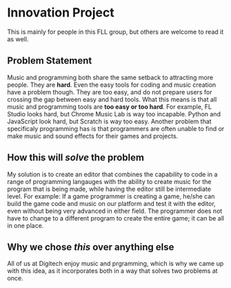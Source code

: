 # Innovation Project
This is mainly for people in this FLL group, but others are welcome to read it as well.

## Problem Statement
Music and programming both share the same setback to attracting more people. They are <b>hard</b>. Even the easy tools for coding and music creation have a problem though. They are too easy, and do not prepare users for crossing the gap between easy and hard tools. What this means is that all music and programming tools are <b>too easy or too hard</b>. For example, FL Studio looks hard, but Chrome Music Lab is way too incapable. Python and JavaScript look hard, but Scratch is way too easy. Another problem that specificaly programming has is that programmers are often unable to find or make music and sound effects for their games and projects.

## How this will <i>solve</i> the problem
My solution is to create an editor that combines the capability to code in a range of programming langauges with the ability to create music for the program that is being made, while having the editor still be intermediate level. For example: If a game programmer is creating a game, he/she can build the game code and music on our platform and test it with the editor, even without being very advanced in either field. The programmer does not have to change to a different program to create the entire game; it can be all in one place.

## Why we chose <i>this</i> over anything else
All of us at Digitech enjoy music and prgramming, which is why we came up with this idea, as it incorporates both in a way that solves two problems at once.
